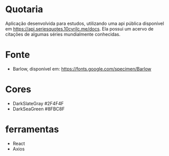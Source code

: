# Quotaria
Aplicação desenvolvida para estudos, utilizando uma api pública disponível em https://api.seriesquotes.10cyrilc.me/docs.
Ela possui um acervo de citações de algumas séries mundialmente conhecidas. 
# Fonte
- Barlow, disponível em: https://fonts.google.com/specimen/Barlow
# Cores
- DarkSlateGray	#2F4F4F	
- DarkSeaGreen	#8FBC8F
# ferramentas
- React
- Axios